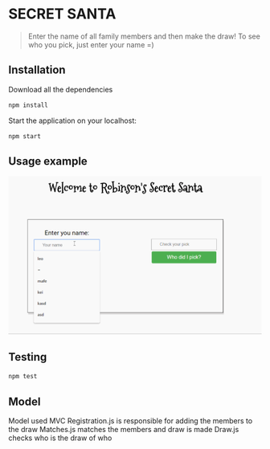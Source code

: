 # SECRET SANTA

> Enter the name of all family members and then make the draw! To see who you pick, just enter your name =)

## Installation

Download all the dependencies

```sh
npm install
```

Start the application on your localhost:

```sh
npm start
```

## Usage example

![](secretsanta.gif)

## Testing

```sh
npm test
```

## Model

Model used MVC
Registration.js is responsible for adding the members to the draw
Matches.js matches the members and draw is made
Draw.js checks who is the draw of who
